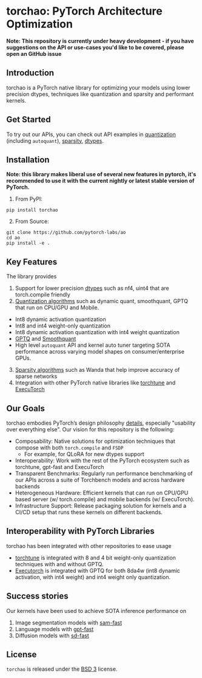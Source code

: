 # torchao: PyTorch Architecture Optimization

**Note: This repository is currently under heavy development - if you have suggestions on the API or use-cases you'd like to be covered, please open an GitHub issue**

## Introduction
torchao is a PyTorch native library for optimizing your models using lower precision dtypes, techniques like quantization and sparsity and performant kernels.

## Get Started
To try out our APIs, you can check out API examples in [quantization](./torchao/quantization) (including `autoquant`), [sparsity](./torchao/sparsity), [dtypes](./torchao/dtypes).

## Installation
**Note: this library makes liberal use of several new features in pytorch, it's recommended to use it with the current nightly or latest stable version of PyTorch.**

1. From PyPI:
```Shell
pip install torchao
```

2. From Source:

```Shell
git clone https://github.com/pytorch-labs/ao
cd ao
pip install -e .
```

## Key Features
The library provides
1. Support for lower precision [dtypes](./torchao/dtypes) such as nf4, uint4 that are torch.compile friendly
2. [Quantization algorithms](./torchao/quantization) such as dynamic quant, smoothquant, GPTQ that run on CPU/GPU and Mobile.
  * Int8 dynamic activation quantization
  * Int8 and int4 weight-only quantization
  * Int8 dynamic activation quantization with int4 weight quantization
  * [GPTQ](https://arxiv.org/abs/2210.17323) and [Smoothquant](https://arxiv.org/abs/2211.10438)
  * High level `autoquant` API and kernel auto tuner targeting SOTA performance across varying model shapes on consumer/enterprise GPUs.
3. [Sparsity algorithms](./torchao/sparsity) such as Wanda that help improve accuracy of sparse networks
4. Integration with other PyTorch native libraries like [torchtune](https://github.com/pytorch/torchtune) and [ExecuTorch](https://github.com/pytorch/executorch)


## Our Goals
torchao embodies PyTorch’s design philosophy [details](https://pytorch.org/docs/stable/community/design.html), especially "usability over everything else". Our vision for this repository is the following:

* Composability: Native solutions for optimization techniques that compose with both `torch.compile` and `FSDP` 
    * For example, for QLoRA for new dtypes support
* Interoperability: Work with the rest of the PyTorch ecosystem such as torchtune, gpt-fast and ExecuTorch
* Transparent Benchmarks: Regularly run performance benchmarking of our APIs across a suite of Torchbench models and across hardware backends
* Heterogeneous Hardware: Efficient kernels that can run on CPU/GPU based server (w/ torch.compile) and mobile backends (w/ ExecuTorch).
* Infrastructure Support: Release packaging solution for kernels and a CI/CD setup that runs these kernels on different backends. 

## Interoperability with PyTorch Libraries

torchao has been integrated with other repositories to ease usage

* [torchtune](https://github.com/pytorch/torchtune/blob/main/recipes/quantization.md) is integrated with 8 and 4 bit weight-only quantization techniques with and without GPTQ.
* [Executorch](https://github.com/pytorch/executorch/tree/main/examples/models/llama2#quantization) is integrated with GPTQ for both 8da4w (int8 dynamic activation, with int4 weight) and int4 weight only quantization.

## Success stories
Our kernels have been used to achieve SOTA inference performance on

1. Image segmentation models with [sam-fast](pytorch.org/blog/accelerating-generative-ai)
2. Language models with [gpt-fast](pytorch.org/blog/accelerating-generative-ai-2)
3. Diffusion models with [sd-fast](pytorch.org/blog/accelerating-generative-ai-3)

## License

`torchao` is released under the [BSD 3](https://github.com/pytorch-labs/ao/blob/main/LICENSE) license.
